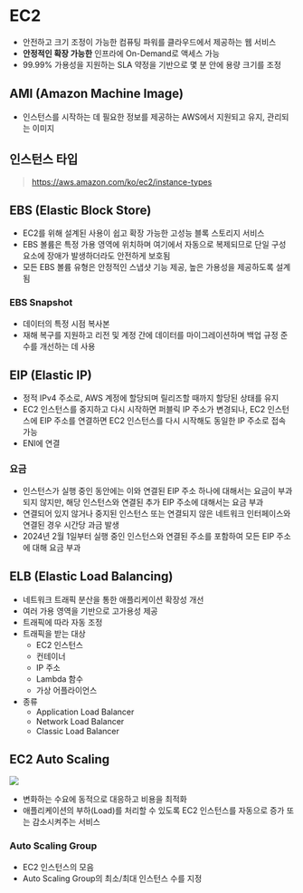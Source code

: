 # EC2

- 안전하고 크기 조정이 가능한 컴퓨팅 파워를 클라우드에서 제공하는 웹 서비스
- **안정적인 확장 가능한** 인프라에 On-Demand로 액세스 가능
- 99.99% 가용성을 지원하는 SLA 약정을 기반으로 몇 분 안에 용량 크기를 조정

## AMI (Amazon Machine Image)

- 인스턴스를 시작하는 데 필요한 정보를 제공하는 AWS에서 지원되고 유지, 관리되는 이미지

## 인스턴스 타입

> https://aws.amazon.com/ko/ec2/instance-types

## EBS (Elastic Block Store)

- EC2를 위해 설계된 사용이 쉽고 확장 가능한 고성능 블록 스토리지 서비스
- EBS 볼륨은 특정 가용 영역에 위치하며 여기에서 자동으로 복제되므로 단일 구성 요소에 장애가 발생하더라도 안전하게 보호됨
- 모든 EBS 볼륨 유형은 안정적인 스냅샷 기능 제공, 높은 가용성을 제공하도록 설계됨

### EBS Snapshot

- 데이터의 특정 시점 복사본
- 재해 복구를 지원하고 리전 및 계정 간에 데이터를 마이그레이션하며 백업 규정 준수를 개선하는 데 사용

## EIP (Elastic IP)

- 정적 IPv4 주소로, AWS 계정에 할당되며 릴리즈할 때까지 할당된 상태를 유지
- EC2 인스턴스를 중지하고 다시 시작하면 퍼블릭 IP 주소가 변경되나, EC2 인스턴스에 EIP 주소를 연결하면 EC2 인스턴스를 다시 시작해도 동일한 IP 주소로 접속 가능
- ENI에 연결

### 요금

- 인스턴스가 실행 중인 동안에는 이와 연결된 EIP 주소 하나에 대해서는 요금이 부과되지 않지만, 해당 인스턴스와 연결된 추가 EIP 주소에 대해서는 요금 부과
- 연결되어 있지 않거나 중지된 인스턴스 또는 연결되지 않은 네트워크 인터페이스와 연결된 경우 시간당 과금 발생
- 2024년 2월 1일부터 실행 중인 인스턴스와 연결된 주소를 포함하여 모든 EIP 주소에 대해 요금 부과

## ELB (Elastic Load Balancing)

- 네트워크 트래픽 분산을 통한 애플리케이션 확장성 개선
- 여러 가용 영역을 기반으로 고가용성 제공
- 트래픽에 따라 자동 조정
- 트래픽을 받는 대상
	- EC2 인스턴스
	- 컨테이너
	- IP 주소
	- Lambda 함수
	- 가상 어플라이언스
- 종류
	- Application Load Balancer
	- Network Load Balancer
	- Classic Load Balancer

## EC2 Auto Scaling

![](https://i.imgur.com/sbOAf5F.png)

- 변화하는 수요에 동적으로 대응하고 비용을 최적화
- 애플리케이션의 부하(Load)를 처리할 수 있도록 EC2 인스턴스를 자동으로 증가 또는 감소시켜주는 서비스

### Auto Scaling Group

- EC2 인스턴스의 모음
- Auto Scaling Group의 최소/최대 인스턴스 수를 지정

